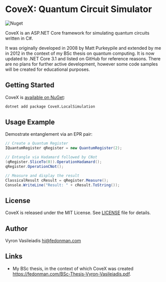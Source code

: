 # CoveX: Quantum Circuit Simulator

![Nuget](https://img.shields.io/nuget/v/CoveX.LocalSimulation)

CoveX is an ASP.NET Core framework for simulating quantum circuits written in C#.

It was originally developed in 2008 by Matt Purkeypile and extended by me in 2012 in the context of my BSc thesis on quantum computing. It is now updated to .NET Core 3.1 and listed on GitHub for reference reasons. There are no plans for further active development, however some code samples will be created for educational purposes.

## Getting Started

CoveX is [available on NuGet](https://www.nuget.org/packages/CoveX.LocalSimulation/):

```bash
dotnet add package CoveX.LocalSimulation
```

## Usage Example

Demostrate entanglement via an EPR pair:

```csharp
// Create a Quantum Register
IQuantumRegister qRegister = new QuantumRegister(2);

// Entangle via Hadamard followed by CNot
(qRegister.SliceTo(0)).OperationHadamard();
qRegister.OperationCNot();

// Measure and display the result
ClassicalResult cResult = qRegister.Measure();
Console.WriteLine("Result: " + cResult.ToString());
```

## License

CoveX is released under the MIT License. See [LICENSE][1] file for details.

## Author

Vyron Vasileiadis <hi@fedonman.com>

## Links

- My BSc thesis, in the context of which CoveX was created <https://fedonman.com/BSc-Thesis-Vyron-Vasileiadis.pdf>.

[1]: https://github.com/fedonman/covex-quantum-circuit-simulator/blob/main/LICENSE
